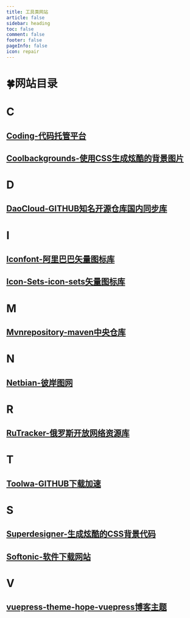 ```yaml
---
title: 工具类网站
article: false
sidebar: heading
toc: false
comment: false
footer: false
pageInfo: false
icon: repair
---
```


# 🍀网站目录
# C
## <a href="https://coding.net/" target="_blank">Coding-代码托管平台</a>
## <a href="https://coolbackgrounds.io/" target="_blank">Coolbackgrounds-使用CSS生成炫酷的背景图片</a>
# D
## <a href="https://github.com/DaoCloud" target="_blank">DaoCloud-GITHUB知名开源仓库国内同步库</a>
# I
## <a href="https://www.iconfont.cn/" target="_blank">Iconfont-阿里巴巴矢量图标库</a>
## <a href="https://icon-sets.iconify.design/" target="_blank">Icon-Sets-icon-sets矢量图标库</a>
# M
## <a href="https://mvnrepository.com/" target="_blank">Mvnrepository-maven中央仓库</a>
# N
## <a href="https://pic.netbian.com/" target="_blank">Netbian-彼岸图网</a>
# R
## <a href="https://rutracker.org/" target="_blank">RuTracker-俄罗斯开放网络资源库</a>
# T
## <a href="http://toolwa.com/github/" target="_blank">Toolwa-GITHUB下载加速</a>
# S
## <a href="https://superdesigner.co/" target="_blank">Superdesigner-生成炫酷的CSS背景代码</a>
## <a href="https://en.softonic.com/" target="_blank">Softonic-软件下载网站</a>
# V
## <a href="https://vuepress-theme-hope.github.io/" target="_blank">vuepress-theme-hope-vuepress博客主题</a>
